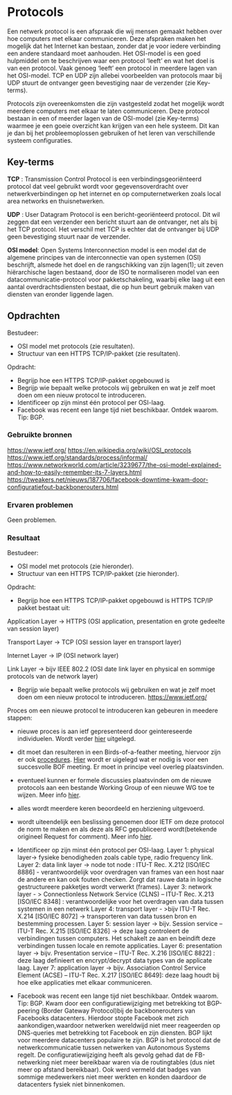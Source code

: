 # Protocols
Een netwerk protocol is een afspraak die wij mensen gemaakt hebben over hoe computers met elkaar communiceren. Deze afspraken maken het mogelijk dat het Internet kan bestaan, zonder dat je voor iedere verbinding een andere standaard moet aanhouden.
Het OSI-model is een goed hulpmiddel om te beschrijven waar een protocol ‘leeft’ en wat het doel is van een protocol. Vaak genoeg ‘leeft’ een protocol in meerdere lagen van het OSI-model. TCP en UDP zijn allebei voorbeelden van protocols maar bij UDP stuurt de ontvanger geen bevestiging naar de verzender (zie Key-terms).

Protocols zijn overeenkomsten die zijn vastgesteld zodat het mogelijk wordt meerdere computers met elkaar te laten communiceren. Deze protocol bestaan in een of meerder lagen van de OSI-model (zie Key-terms) waarmee je een goeie overzicht kan krijgen van een hele systeem. Dit kan je dan bij het probleemoplossen gebruiken of het leren van verschillende systeem configuraties.


## Key-terms
**TCP** : Transmission Control Protocol is een verbindingsgeoriënteerd protocol dat veel gebruikt wordt voor gegevensoverdracht over netwerkverbindingen op het internet en op computernetwerken zoals local area networks en thuisnetwerken.

**UDP** : User Datagram Protocol is een bericht-georiënteerd protocol. Dit wil zeggen dat een verzender een bericht stuurt aan de ontvanger, net als bij het TCP protocol. Het verschil met TCP is echter dat de ontvanger bij UDP geen bevestiging stuurt naar de verzender.

**OSI model**: Open Systems Interconnection model is een model dat de algemene principes van de interconnectie van open systemen (OSI) beschrijft, alsmede het doel en de rangschikking van zijn lagen(1); uit zeven hiërarchische lagen bestaand, door de ISO te normaliseren model van een datacommunicatie-protocol voor pakketschakeling, waarbij elke laag uit een aantal overdrachtsdiensten bestaat, die op hun beurt gebruik maken van diensten van eronder liggende lagen.  

## Opdrachten
Bestudeer:
-	OSI model met protocols (zie resultaten).
-	Structuur van een HTTPS TCP/IP-pakket (zie resultaten).

Opdracht:
-	Begrijp hoe een HTTPS TCP/IP-pakket opgebouwd is
-	Begrijp wie bepaalt welke protocols wij gebruiken en wat je zelf moet doen om een nieuw protocol te introduceren.
-	Identificeer op zijn minst één protocol per OSI-laag.
-	Facebook was recent een lange tijd niet beschikbaar. Ontdek waarom. Tip: BGP.

### Gebruikte bronnen
https://www.ietf.org/
https://en.wikipedia.org/wiki/OSI_protocols
https://www.ietf.org/standards/process/informal/
https://www.networkworld.com/article/3239677/the-osi-model-explained-and-how-to-easily-remember-its-7-layers.html
https://tweakers.net/nieuws/187706/facebook-downtime-kwam-door-configuratiefout-backbonerouters.html

### Ervaren problemen
Geen problemen.

### Resultaat
Bestudeer:
-	OSI model met protocols (zie hieronder).
-	Structuur van een HTTPS TCP/IP-pakket (zie hieronder).

Opdracht:
-	Begrijp hoe een HTTPS TCP/IP-pakket opgebouwd is
HTTPS TCP/IP pakket bestaat uit:

Application Layer -> HTTPS (OSI application, presentation en grote gedeelte van session layer)  

Transport Layer -> TCP (OSI session layer en transport layer)  

Internet Layer -> IP (OSI network layer)  

Link Layer -> bijv IEEE 802.2 (OSI date link layer en physical en sommige protocols van de network layer)  


-	Begrijp wie bepaalt welke protocols wij gebruiken en wat je zelf moet doen om een nieuw protocol te introduceren.
https://www.ietf.org/

Proces om een nieuwe protocol te introduceren kan gebeuren in meedere stappen:
- nieuwe proces is aan ietf gepresenteerd door geintereseerde individuelen. Wordt verder [hier](https://datatracker.ietf.org/doc/rfc6771/) uitgelegd.
- dit moet dan resulteren in een Birds-of-a-feather meeting, hiervoor zijn er ook [procedures](https://www.ietf.org/how/bofs/). [Hier](https://datatracker.ietf.org/doc/rfc5434/) wordt er uigelegd wat er nodig is voor een succesvolle BOF meeting. Er moet in principe veel overleg plaatsvinden. 
- eventueel kunnen er formele discussies plaatsvinden om de nieuwe protocols aan een bestande Working Group of een nieuwe WG toe te wijzen. Meer info [hier](https://www.ietf.org/how/wgs/).
- alles wordt meerdere keren beoordeeld en herziening uitgevoerd.
- wordt uiteendelijk een beslissing genoemen door IETF om deze protocol de norm te maken en als deze als RFC gepubliceerd wordt(betekende origineel Request for comment). Meer info [hier](https://datatracker.ietf.org/doc/rfc7221/).

-	Identificeer op zijn minst één protocol per OSI-laag.
Layer 1: physical layer-> fysieke benodigheden zoals cable type, radio frequency link.
Layer 2: data link layer -> node tot node : ITU-T Rec. X.212 [ISO/IEC 8886] - verantwoordelijk voor overdragen van frames van een host naar de andere en kan ook fouten checken. Zorgt dat rauwe data in logische gestructureere pakketjes wordt verwerkt (frames).
Layer 3: network layer - > Connectionless Network Service (CLNS) – ITU-T Rec. X.213 [ISO/IEC 8348] : verantwoordelijke voor het overdragen van data tussen systemen in een netwerk
Layer 4: transport layer - >bijv ITU-T Rec. X.214 [ISO/IEC 8072] -> transporteren van data tussen bron en bestemming processen. 
Layer 5: session layer -> bijv. Session service – ITU-T Rec. X.215 [ISO/IEC 8326] -> deze laag controleert de verbindingen tussen computers. Het schakelt ze aan en beindift deze verbindingen tussen locale en remote applicaties.
Layer 6: presentation layer -> bijv. Presentation service – ITU-T Rec. X.216 [ISO/IEC 8822] : deze laag definieert en encrypt/decrypt data types van de applicate laag.
Layer 7: application layer -> bijv. Association Control Service Element (ACSE) – ITU-T Rec. X.217 [ISO/IEC 8649]: deze laag houdt bij hoe elke applicaties met elkaar communiceren.

-	Facebook was recent een lange tijd niet beschikbaar. Ontdek waarom. Tip: BGP.
Kwam door een configuratiewijziging met betrekking tot BGP-peering (Border Gateway Protocol)bij de backbonerouters van Facebooks datacenters. Hierdoor stopte Facebook met zich aankondigen,waardoor netwerken wereldwijd niet meer reageerden op DNS-queries met betrekking tot Facebook en zijn diensten.
BGP lijkt voor meerdere datacenters populaire te zijn. BGP is het protocol dat de netwerkcommunicatie tussen netwerken van Autonomous Systems regelt. 
De configuratiewijziging heeft als gevolg gehad dat de FB-netwerking niet meer bereikbaar waren via de routingtables (dus niet meer op afstand bereikbaar). 
Ook werd vermeld dat badges van sommige medewerkers niet meer werkten en konden daardoor de datacenters fysiek niet binnenkomen.
